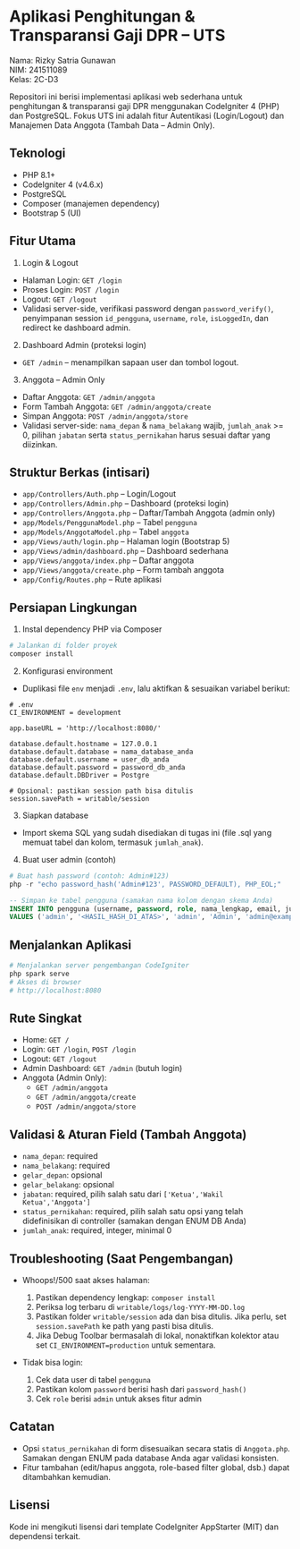 # Aplikasi Penghitungan & Transparansi Gaji DPR – UTS

Nama: Rizky Satria Gunawan  
NIM: 241511089  
Kelas: 2C-D3

Repositori ini berisi implementasi aplikasi web sederhana untuk penghitungan & transparansi gaji DPR menggunakan CodeIgniter 4 (PHP) dan PostgreSQL. Fokus UTS ini adalah fitur Autentikasi (Login/Logout) dan Manajemen Data Anggota (Tambah Data – Admin Only).

## Teknologi
- PHP 8.1+
- CodeIgniter 4 (v4.6.x)
- PostgreSQL
- Composer (manajemen dependency)
- Bootstrap 5 (UI)

## Fitur Utama
1) Login & Logout
- Halaman Login: `GET /login`
- Proses Login: `POST /login`
- Logout: `GET /logout`
- Validasi server-side, verifikasi password dengan `password_verify()`, penyimpanan session `id_pengguna`, `username`, `role`, `isLoggedIn`, dan redirect ke dashboard admin.

2) Dashboard Admin (proteksi login)
- `GET /admin` – menampilkan sapaan user dan tombol logout.

3) Anggota – Admin Only
- Daftar Anggota: `GET /admin/anggota`
- Form Tambah Anggota: `GET /admin/anggota/create`
- Simpan Anggota: `POST /admin/anggota/store`
- Validasi server-side: `nama_depan` & `nama_belakang` wajib, `jumlah_anak` >= 0, pilihan `jabatan` serta `status_pernikahan` harus sesuai daftar yang diizinkan.

## Struktur Berkas (intisari)
- `app/Controllers/Auth.php` – Login/Logout
- `app/Controllers/Admin.php` – Dashboard (proteksi login)
- `app/Controllers/Anggota.php` – Daftar/Tambah Anggota (admin only)
- `app/Models/PenggunaModel.php` – Tabel `pengguna`
- `app/Models/AnggotaModel.php` – Tabel `anggota`
- `app/Views/auth/login.php` – Halaman login (Bootstrap 5)
- `app/Views/admin/dashboard.php` – Dashboard sederhana
- `app/Views/anggota/index.php` – Daftar anggota
- `app/Views/anggota/create.php` – Form tambah anggota
- `app/Config/Routes.php` – Rute aplikasi

## Persiapan Lingkungan
1) Instal dependency PHP via Composer
```powershell
# Jalankan di folder proyek
composer install
```

2) Konfigurasi environment
- Duplikasi file `env` menjadi `.env`, lalu aktifkan & sesuaikan variabel berikut:
```
# .env
CI_ENVIRONMENT = development

app.baseURL = 'http://localhost:8080/'

database.default.hostname = 127.0.0.1
database.default.database = nama_database_anda
database.default.username = user_db_anda
database.default.password = password_db_anda
database.default.DBDriver = Postgre

# Opsional: pastikan session path bisa ditulis
session.savePath = writable/session
```

3) Siapkan database
- Import skema SQL yang sudah disediakan di tugas ini (file .sql yang memuat tabel dan kolom, termasuk `jumlah_anak`).

4) Buat user admin (contoh)
```powershell
# Buat hash password (contoh: Admin#123)
php -r "echo password_hash('Admin#123', PASSWORD_DEFAULT), PHP_EOL;"
```
```sql
-- Simpan ke tabel pengguna (samakan nama kolom dengan skema Anda)
INSERT INTO pengguna (username, password, role, nama_lengkap, email, jumlah_anak)
VALUES ('admin', '<HASIL_HASH_DI_ATAS>', 'admin', 'Admin', 'admin@example.com', 0);
```

## Menjalankan Aplikasi
```powershell
# Menjalankan server pengembangan CodeIgniter
php spark serve
# Akses di browser
# http://localhost:8080
```

## Rute Singkat
- Home: `GET /`
- Login: `GET /login`, `POST /login`
- Logout: `GET /logout`
- Admin Dashboard: `GET /admin` (butuh login)
- Anggota (Admin Only):
	- `GET /admin/anggota`
	- `GET /admin/anggota/create`
	- `POST /admin/anggota/store`

## Validasi & Aturan Field (Tambah Anggota)
- `nama_depan`: required
- `nama_belakang`: required
- `gelar_depan`: opsional
- `gelar_belakang`: opsional
- `jabatan`: required, pilih salah satu dari `['Ketua','Wakil Ketua','Anggota']`
- `status_pernikahan`: required, pilih salah satu opsi yang telah didefinisikan di controller (samakan dengan ENUM DB Anda)
- `jumlah_anak`: required, integer, minimal 0

## Troubleshooting (Saat Pengembangan)
- Whoops!/500 saat akses halaman:
	1. Pastikan dependency lengkap: `composer install`
	2. Periksa log terbaru di `writable/logs/log-YYYY-MM-DD.log`
	3. Pastikan folder `writable/session` ada dan bisa ditulis. Jika perlu, set `session.savePath` ke path yang pasti bisa ditulis.
	4. Jika Debug Toolbar bermasalah di lokal, nonaktifkan kolektor atau set `CI_ENVIRONMENT=production` untuk sementara.

- Tidak bisa login:
	1. Cek data user di tabel `pengguna`
	2. Pastikan kolom `password` berisi hash dari `password_hash()`
	3. Cek `role` berisi `admin` untuk akses fitur admin

## Catatan
- Opsi `status_pernikahan` di form disesuaikan secara statis di `Anggota.php`. Samakan dengan ENUM pada database Anda agar validasi konsisten.
- Fitur tambahan (edit/hapus anggota, role-based filter global, dsb.) dapat ditambahkan kemudian.

## Lisensi
Kode ini mengikuti lisensi dari template CodeIgniter AppStarter (MIT) dan dependensi terkait.

